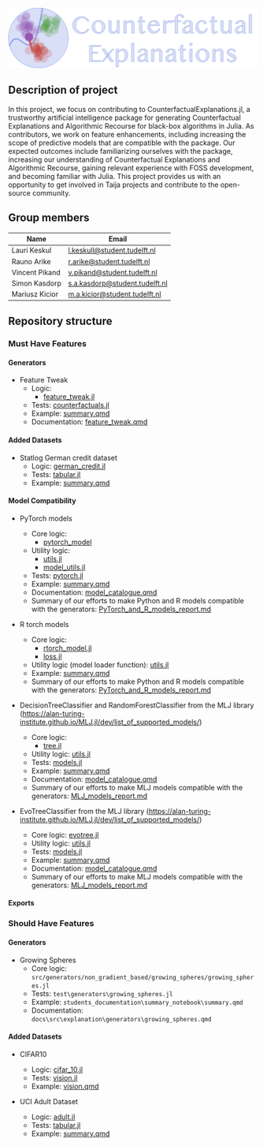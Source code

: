 ![](./pictures/logo.png)

## Description of project

In this project, we focus on contributing to CounterfactualExplanations.jl, a trustworthy artificial intelligence package for generating Counterfactual Explanations and Algorithmic Recourse for black-box algorithms in Julia. As contributors, we work on feature enhancements, including increasing the scope of predictive models that are compatible with the package. Our expected outcomes include familiarizing ourselves with the package, increasing our understanding of Counterfactual Explanations and Algorithmic Recourse, gaining relevant experience with FOSS development, and becoming familiar with Julia. This project provides us with an opportunity to get involved in Taija projects and contribute to the open-source community.

## Group members

| Name           | Email                          |
| -------------- | ------------------------------ |
| Lauri Keskul   | l.keskull@student.tudelft.nl   |
| Rauno Arike    | r.arike@student.tudelft.nl     |
| Vincent Pikand | v.pikand@student.tudelft.nl    |
| Simon Kasdorp  | s.a.kasdorp@student.tudelft.nl |
| Mariusz Kicior | m.a.kicior@student.tudelft.nl  |

## Repository structure

### Must Have Features

#### Generators

- Feature Tweak
  - Logic:
    - [feature_tweak.jl](..\src\generators\non_gradient_based\feature_tweak\feature_tweak.jl)
    <!-- - `src\generators\non_gradient_based\functions.jl` -->
    <!-- - `src\generators\non_gradient_based\generators.jl` -->
  - Tests: [counterfactuals.jl](..\test\generators\feature_tweak.jl)
  - Example: [summary.qmd](summary_notebook\summary.qmd)
  - Documentation: [feature_tweak.qmd](..\docs\src\explanation\generators\feature_tweak.qmd)

#### Added Datasets

- Statlog German credit dataset 
  - Logic: [german_credit.jl](..\src\data\tabular\german_credit.jl)
  - Tests: [tabular.jl](..\test\data\tabular.jl)
  - Example: [summary.qmd](summary_notebook\summary.qmd)

#### Model Compatibility

- PyTorch models
  - Core logic:
    - [pytorch_model](..\src\models\differentiable\python\pytorch_model.jl)
  - Utility logic:
    - [utils.jl](..\src\data_preprocessing\utils.jl)
    - [model_utils.jl](..\src\models\utils.jl)
  - Tests: [pytorch.jl](..\test\models\pytorch.jl)
  - Example: [summary.qmd](summary_notebook\summary.qmd)
  - Documentation: [model_catalogue.qmd](..\docs\src\tutorials\model_catalogue.qmd)
  - Summary of our efforts to make Python and R models compatible with the generators: [PyTorch_and_R_models_report.md](Python_and_R_models_report.md)

- R torch models
  - Core logic:
    - [rtorch_model.jl](..\src\models\differentiable\R\rtorch_model.jl)
    - [loss.jl](..\src\generators\gradient_based\loss.jl)
  - Utility logic (model loader function): [utils.jl](../src/models/utils.jl)
  - Example: [summary.qmd](summary_notebook\summary.qmd)
  - Summary of our efforts to make Python and R models compatible with the generators: [PyTorch_and_R_models_report.md](Python_and_R_models_report.md)

- DecisionTreeClassifier and RandomForestClassifier from the MLJ library (https://alan-turing-institute.github.io/MLJ.jl/dev/list_of_supported_models/) 
  - Core logic:
    - [tree.jl](..\src\models\nondifferentiable\mlj\tree.jl)
  - Utility logic: [utils.jl](..\src\data_preprocessing\utils.jl)
  - Tests: [models.jl](..\test\models\models.jl)
  - Example: [summary.qmd](summary_notebook\summary.qmd)
  - Documentation: [model_catalogue.qmd](..\docs\src\tutorials\model_catalogue.qmd)
  - Summary of our efforts to make MLJ models compatible with the generators: [MLJ_models_report.md](MLJ_model_report.md)

- EvoTreeClassifier from the MLJ library (https://alan-turing-institute.github.io/MLJ.jl/dev/list_of_supported_models/) 
  - Core logic: [evotree.jl](..\src\models\differentiable\other\evotree.jl)
  - Utility logic: [utils.jl](..\src\data_preprocessing\utils.jl)
  - Tests: [models.jl](..\test\models\models.jl)
  - Example: [summary.qmd](summary_notebook\summary.qmd)
  - Documentation: [model_catalogue.qmd](..\docs\src\tutorials\model_catalogue.qmd)
  - Summary of our efforts to make MLJ models compatible with the generators: [MLJ_models_report.md](MLJ_model_report.md)

#### Exports

### Should Have Features

#### Generators

- Growing Spheres
  - Core logic: `src/generators/non_gradient_based/growing_spheres/growing_spheres.jl`
  - Tests: `test\generators\growing_spheres.jl`
  - Example: `students_documentation\summary_notebook\summary.qmd`
  - Documentation: `docs\src\explanation\generators\growing_spheres.qmd`

#### Added Datasets

- CIFAR10
  - Logic: [cifar_10.jl](..\src\data\vision\cifar_10.jl)
  - Tests: [vision.jl](..\test\data\vision.jl)
  - Example: [vision.qmd](..\dev\artifacts\vision.qmd)

- UCI Adult Dataset
  - Logic: [adult.jl](..\src\data\tabular\adult.jl)
  - Tests: [tabular.jl](..\test\data\tabular.jl)
  - Example: [summary.qmd](summary_notebook\summary.qmd)